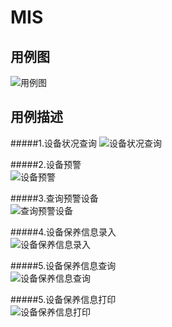 # MIS

用例图
------- 
![用例图](https://github.com/DeathKL/MIS/blob/master/Work4/%E7%94%A8%E4%BE%8B%E5%9B%BE.png)

用例描述
------- 
#####1.设备状况查询
![设备状况查询](https://github.com/DeathKL/MIS/blob/master/Work4/%E8%AE%BE%E5%A4%87%E7%8A%B6%E5%86%B5%E6%9F%A5%E8%AF%A2.png)
                
#####2.设备预警      	   
![设备预警](https://github.com/DeathKL/MIS/blob/master/Work4/%E8%AE%BE%E5%A4%87%E9%A2%84%E8%AD%A6.png)

#####3.查询预警设备    	   
![查询预警设备](https://github.com/DeathKL/MIS/blob/master/Work4/%E6%9F%A5%E8%AF%A2%E9%A2%84%E8%AD%A6%E8%AE%BE%E5%A4%87.png)

#####4.设备保养信息录入      	   
![设备保养信息录入](https://github.com/DeathKL/MIS/blob/master/Work4/%E8%AE%BE%E5%A4%87%E4%BF%9D%E5%85%BB%E4%BF%A1%E6%81%AF%E5%BD%95%E5%85%A5.png)

#####5.设备保养信息查询      	   
![设备保养信息查询](https://github.com/DeathKL/MIS/blob/master/Work4/%E8%AE%BE%E5%A4%87%E4%BF%9D%E5%85%BB%E6%83%85%E5%86%B5%E6%9F%A5%E8%AF%A2.png)

#####5.设备保养信息打印     	   
![设备保养信息打印](https://github.com/DeathKL/MIS/blob/master/Work4/%E8%AE%BE%E5%A4%87%E4%BF%9D%E5%85%BB%E8%AF%A6%E6%83%85%E6%89%93%E5%8D%B0.png)
